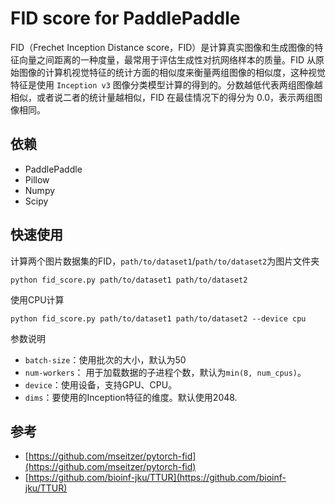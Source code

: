# FID score for PaddlePaddle

FID（Frechet Inception Distance score，FID）是计算真实图像和生成图像的特征向量之间距离的一种度量，最常用于评估生成性对抗网络样本的质量。FID 从原始图像的计算机视觉特征的统计方面的相似度来衡量两组图像的相似度，这种视觉特征是使用 `Inception v3` 图像分类模型计算的得到的。分数越低代表两组图像越相似，或者说二者的统计量越相似，FID 在最佳情况下的得分为 0.0，表示两组图像相同。


## 依赖

- PaddlePaddle
- Pillow
- Numpy
- Scipy

## 快速使用

计算两个图片数据集的FID，`path/to/dataset1`/`path/to/dataset2`为图片文件夹
```
python fid_score.py path/to/dataset1 path/to/dataset2
```

使用CPU计算
```
python fid_score.py path/to/dataset1 path/to/dataset2 --device cpu
```

参数说明
- `batch-size`：使用批次的大小，默认为50
- `num-workers`： 用于加载数据的子进程个数，默认为`min(8, num_cpus)`。
- `device`：使用设备，支持GPU、CPU。
- `dims`：要使用的Inception特征的维度。默认使用2048.

## 参考

- [https://github.com/mseitzer/pytorch-fid](https://github.com/mseitzer/pytorch-fid)
- [https://github.com/bioinf-jku/TTUR](https://github.com/bioinf-jku/TTUR)
